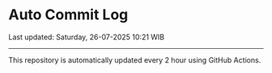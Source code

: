 # Auto Commit Log

Last updated: Saturday, 26-07-2025 10:21 WIB

---

This repository is automatically updated every 2 hour using GitHub Actions.
